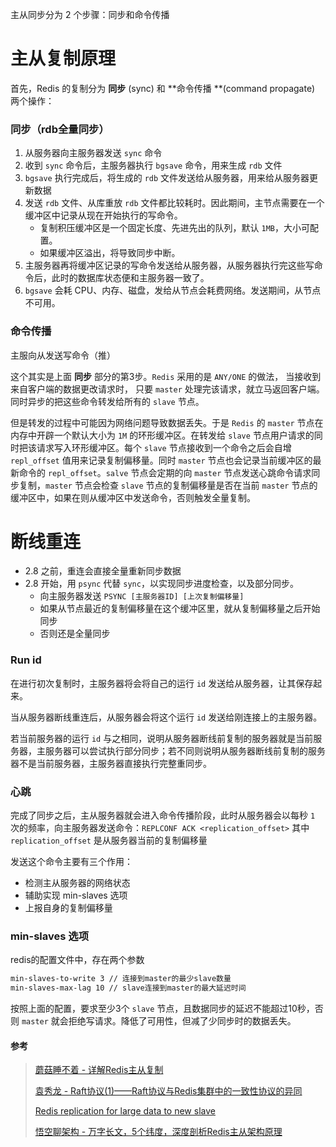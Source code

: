 主从同步分为 2 个步骤：同步和命令传播



# 主从复制原理

首先，Redis 的复制分为 **同步** (sync) 和 **命令传播 **(command propagate) 两个操作：

 

### 同步（rdb全量同步）

1. 从服务器向主服务器发送 `sync` 命令
2. 收到 `sync` 命令后，主服务器执行 `bgsave` 命令，用来生成 `rdb` 文件
4. `bgsave` 执行完成后，将生成的 `rdb` 文件发送给从服务器，用来给从服务器更新数据
4. 发送 `rdb` 文件、从库重放 `rdb` 文件都比较耗时。因此期间，主节点需要在一个缓冲区中记录从现在开始执行的写命令。
   - 复制积压缓冲区是一个固定长度、先进先出的队列，默认 `1MB`，大小可配置。
   - 如果缓冲区溢出，将导致同步中断。
5. 主服务器再将缓冲区记录的写命令发送给从服务器，从服务器执行完这些写命令后，此时的数据库状态便和主服务器一致了。
6. `bgsave` 会耗 CPU、内存、磁盘，发给从节点会耗费网络。发送期间，从节点不可用。



### 命令传播

主服向从发送写命令（推）

这个其实是上面 **同步** 部分的第3步。`Redis` 采用的是 `ANY/ONE` 的做法， 当接收到来自客户端的数据更改请求时， 只要 `master` 处理完该请求，就立马返回客户端。同时异步的把这些命令转发给所有的 `slave` 节点。

但是转发的过程中可能因为网络问题导致数据丢失。于是 `Redis` 的 `master` 节点在内存中开辟一个默认大小为 `1M` 的环形缓冲区。在转发给 `slave` 节点用户请求的同时把该请求写入环形缓冲区。每个 `slave` 节点接收到一个命令之后会自增 `repl_offset` 值用来记录复制偏移量。同时 `master` 节点也会记录当前缓冲区的最新命令的 `repl_offset`。`salve` 节点会定期的向 `master` 节点发送心跳命令请求同步复制，`master` 节点会检查 `slave` 节点的复制偏移量是否在当前 `master` 节点的缓冲区中，如果在则从缓冲区中发送命令，否则触发全量复制。





# 断线重连
- 2.8 之前，重连会直接全量重新同步数据
- 2.8 开始，用 `psync` 代替 `sync`，以实现同步进度检查，以及部分同步。
    - 向主服务器发送 `PSYNC [主服务器ID] [上次复制偏移量]`
    - 如果从节点最近的复制偏移量在这个缓冲区里，就从复制偏移量之后开始同步
    - 否则还是全量同步



### Run id

在进行初次复制时，主服务器将会将自己的运行 `id` 发送给从服务器，让其保存起来。

当从服务器断线重连后，从服务器会将这个运行 `id` 发送给刚连接上的主服务器。

若当前服务器的运行 `id` 与之相同，说明从服务器断线前复制的服务器就是当前服务器，主服务器可以尝试执行部分同步；若不同则说明从服务器断线前复制的服务器不是当前服务器，主服务器直接执行完整重同步。



### 心跳

完成了同步之后，主从服务器就会进入命令传播阶段，此时从服务器会以每秒 `1` 次的频率，向主服务器发送命令：`REPLCONF ACK <replication_offset>` 
其中 `replication_offset` 是从服务器当前的复制偏移量

发送这个命令主要有三个作用：
- 检测主从服务器的网络状态
- 辅助实现 min-slaves 选项
- 上报自身的复制偏移量



### min-slaves 选项

redis的配置文件中，存在两个参数

```bash
min-slaves-to-write 3 // 连接到master的最少slave数量
min-slaves-max-lag 10 // slave连接到master的最大延迟时间
```

按照上面的配置，要求至少3个 `slave` 节点，且数据同步的延迟不能超过10秒，否则 `master` 就会拒绝写请求。降低了可用性，但减了少同步时的数据丢失。



#### 参考

> [蘑菇睡不着 - 详解Redis主从复制](https://segmentfault.com/a/1190000040248346)
>
> [袁秀龙 - Raft协议(1)——Raft协议与Redis集群中的一致性协议的异同](https://zhuanlan.zhihu.com/p/112651338)
>
> [Redis replication for large data to new slave](https://stackoverflow.com/questions/58624963/redis-replication-for-large-data-to-new-slave)
>
> [悟空聊架构 - 万字长文，5个纬度，深度剖析Redis主从架构原理](https://mp.weixin.qq.com/s/kNrcwKPD76Pm-WyFozGw9A)

